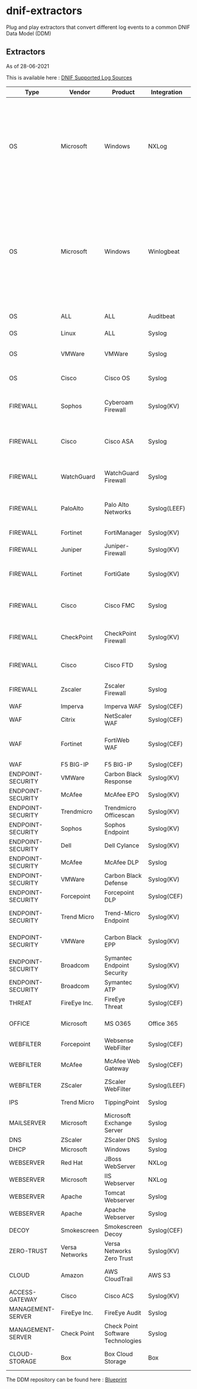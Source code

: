 # dnif-extractors
Plug and play extractors that convert different log events to a common DNIF Data Model (DDM)

## Extractors
As of 28-06-2021

This is available here : [DNIF Supported Log Sources](https://docs.google.com/document/d/1O6ynQrvKTtw38VwyaXJk-U3EqPdAeJMue4gfstBkf5Y/edit#)

| Type              | Vendor         | Product                           | Integration  | Stream                                                                                                                                                    |
| ----------------- | -------------- | --------------------------------- | ------------ | --------------------------------------------------------------------------------------------------------------------------------------------------------- |
| OS                | Microsoft      | Windows                           | NXLog        | AUTHENTICATION, SYSMON-PROCESS, SYSMON-NETWORK, SYSMON-FILE, SYSMON-REGISTRY, SYSMON-IMAGE-LOAD, WIN-AUDIT, CONFIGURATION, THREAT, IAM                    |
| OS                | Microsoft      | Windows                           | Winlogbeat   | SYSMON-PROCESS, SYSMON-NETWORK, SYSMON-FILE, SYSMON-IMAGE-LOAD, SYSMON-REGISTRY, SYSMON-WMI, SYSMON-PIPE, SYSMON-SERVICE, SYSMON-DNS, IAM, AUTHENTICATION |
| OS                | ALL            | ALL                               | Auditbeat    | AUTHENTICATION, AUDITD                                                                                                                                    |
| OS                | Linux          | ALL                               | Syslog       | AUTHENTICATION, AUDITD, IAM                                                                                                                               |
| OS                | VMWare         | VMWare                            | Syslog       | AUTHENTICATION, CONFIGURATION, AUDITD                                                                                                                     |
| OS                | Cisco          | Cisco OS                          | Syslog       | AUTHENTICATION, CONFIGURATION, FIREWALL, IAM                                                                                                              |
| FIREWALL          | Sophos         | Cyberoam Firewall                 | Syslog(KV)   | AUTHENTICATION, THREAT, FIREWALL, IAM, CONFIGURATION                                                                                                      |
| FIREWALL          | Cisco          | Cisco ASA                         | Syslog       | AUTHENTICATION, THREAT, FIREWALL, CONFIGURATION, IAM                                                                                                      |
| FIREWALL          | WatchGuard     | WatchGuard Firewall               | Syslog       | FIREWALL, THREAT, AUTHENTICATION, CONFIGURATION                                                                                                           |
| FIREWALL          | PaloAlto       | Palo Alto Networks                | Syslog(LEEF) | FIREWALL, THREAT, AUTHENTICATION, CONFIGURATION                                                                                                           |
| FIREWALL          | Fortinet       | FortiManager                      | Syslog(KV)   | AUTHENTICATION, CONFIGURATION                                                                                                                             |
| FIREWALL          | Juniper        | Juniper-Firewall                  | Syslog(KV)   | FIREWALL, THREAT                                                                                                                                          |
| FIREWALL          | Fortinet       | FortiGate                         | Syslog(KV)   | FIREWALL, THREAT, AUTHENTICATION, CONFIGURATION                                                                                                           |
| FIREWALL          | Cisco          | Cisco FMC                         | Syslog       | AUTHENTICATION, FIREWALL, THREAT, CONFIGURATION                                                                                                           |
| FIREWALL          | CheckPoint     | CheckPoint Firewall               | Syslog(KV)   | THREAT, FIREWALL, AUTHENTICATION, CONFIGURATION                                                                                                           |
| FIREWALL          | Cisco          | Cisco FTD                         | Syslog       | FIREWALL, THREAT, AUTHENTICATION                                                                                                                          |
| FIREWALL          | Zscaler        | Zscaler Firewall                  | Syslog       | FIREWALL, AUTHENTICATION, IAM, THREAT                                                                                                                     |
| WAF               | Imperva        | Imperva WAF                       | Syslog(CEF)  | THREAT                                                                                                                                                    |
| WAF               | Citrix         | NetScaler WAF                     | Syslog(CEF)  | THREAT                                                                                                                                                    |
| WAF               | Fortinet       | FortiWeb WAF                      | Syslog(CEF)  | AUTHENTICATION, THREAT, IAM, CONFIGURATION, FIREWALL                                                                                                      |
| WAF               | F5 BIG-IP      | F5 BIG-IP                         | Syslog(CEF)  | THREAT                                                                                                                                                    |
| ENDPOINT-SECURITY | VMWare         | Carbon Black Response             | Syslog(KV)   | THREAT                                                                                                                                                    |
| ENDPOINT-SECURITY | McAfee         | McAfee EPO                        | Syslog(KV)   | THREAT                                                                                                                                                    |
| ENDPOINT-SECURITY | Trendmicro     | Trendmicro Officescan             | Syslog(KV)   | THREAT                                                                                                                                                    |
| ENDPOINT-SECURITY | Sophos         | Sophos Endpoint                   | Syslog(KV)   | THREAT, IAM                                                                                                                                               |
| ENDPOINT-SECURITY | Dell           | Dell Cylance                      | Syslog(KV)   | THREAT, IAM, AUTHENTICATION                                                                                                                               |
| ENDPOINT-SECURITY | McAfee         | McAfee DLP                        | Syslog       | THREAT, AUTHENTICATION                                                                                                                                    |
| ENDPOINT-SECURITY | VMWare         | Carbon Black Defense              | Syslog(KV)   | THREAT, AUTHENTICATION                                                                                                                                    |
| ENDPOINT-SECURITY | Forcepoint     | Forcepoint DLP                    | Syslog(CEF)  | THREAT                                                                                                                                                    |
| ENDPOINT-SECURITY | Trend Micro    | Trend-Micro Endpoint              | Syslog(KV)   | THREAT, AUTHENTICATION, IAM                                                                                                                               |
| ENDPOINT-SECURITY | VMWare         | Carbon Black EPP                  | Syslog(KV)   | THREAT, IAM, AUTHENTICATION, CONFIGURATION                                                                                                                |
| ENDPOINT-SECURITY | Broadcom       | Symantec Endpoint Security        | Syslog(KV)   | THREAT                                                                                                                                                    |
| ENDPOINT-SECURITY | Broadcom       | Symantec ATP                      | Syslog(KV)   | THREAT                                                                                                                                                    |
| THREAT            | FireEye Inc.   | FireEye Threat                    | Syslog(CEF)  | THREAT                                                                                                                                                    |
| OFFICE            | Microsoft      | MS O365                           | Office 365   | EMAIL-GATEWAY, AUTHENTICATION, IAM, DOCUMENTS                                                                                                             |
| WEBFILTER         | Forcepoint     | Websense WebFilter                | Syslog(CEF)  | WEBFILTER                                                                                                                                                 |
| WEBFILTER         | McAfee         | McAfee Web Gateway                | Syslog(CEF)  | AUTHENTICATION, THREAT, WEBFILTER                                                                                                                         |
| WEBFILTER         | ZScaler        | ZScaler WebFilter                 | Syslog(LEEF) | WEBFILTER                                                                                                                                                 |
| IPS               | Trend Micro    | TippingPoint                      | Syslog       | AUTHENTICATION, THREAT                                                                                                                                    |
| MAILSERVER        | Microsoft      | Microsoft Exchange Server         | Syslog       | EMAIL-GATEWAY                                                                                                                                             |
| DNS               | ZScaler        | ZScaler DNS                       | Syslog       | DNS                                                                                                                                                       |
| DHCP              | Microsoft      | Windows                           | Syslog       | DHCP                                                                                                                                                      |
| WEBSERVER         | Red Hat        | JBoss WebServer                   | NXLog        | WEBSERVER                                                                                                                                                 |
| WEBSERVER         | Microsoft      | IIS Webserver                     | NXLog        | WEBSERVER                                                                                                                                                 |
| WEBSERVER         | Apache         | Tomcat Webserver                  | Syslog       | WEBSERVER                                                                                                                                                 |
| WEBSERVER         | Apache         | Apache Webserver                  | Syslog       | WEBSERVER, AUTHENTICATION                                                                                                                                 |
| DECOY             | Smokescreen    | Smokescreen Decoy                 | Syslog(CEF)  | THREAT                                                                                                                                                    |
| ZERO-TRUST        | Versa Networks | Versa Networks Zero Trust         | Syslog(KV)   | FIREWALL, WEBFILTER, THREAT                                                                                                                               |
| CLOUD             | Amazon         | AWS CloudTrail                    | AWS S3       | AUTHENTICATION, CONFIGURATION, CLOUDTRAIL, IAM                                                                                                            |
| ACCESS-GATEWAY    | Cisco          | Cisco ACS                         | Syslog(KV)   | AUTHENTICATION                                                                                                                                            |
| MANAGEMENT-SERVER | FireEye Inc.   | FireEye Audit                     | Syslog       | AUTHENTICATION, CONFIGURATION                                                                                                                             |
| MANAGEMENT-SERVER | Check Point    | Check Point Software Technologies | Syslog       | IAM, AUTHENTICATION                                                                                                                                       |
| CLOUD-STORAGE     | Box            | Box Cloud Storage                 | Box          | DOCUMENTS, AUTHENTICATION, CONFIGURATION                                                                                                                  |

The DDM repository can be found here : [Blueprint](https://github.com/dnif/extractors/tree/master/docs/Blueprint )
